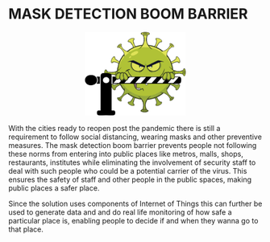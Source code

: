# MASK DETECTION BOOM BARRIER

<p align="center"><a href="" target="_blank" rel="noopener noreferrer"><img width="200" src="https://github.com/Devansh16/Mask-Detection-Boom-Barrier/blob/master/BOOM%20Barrier.png" alt="Infecto-Bar Logo"></a></p>

With the cities ready to reopen post the pandemic there is still a requirement to follow social distancing, wearing masks and other preventive measures. The mask detection boom barrier prevents people not following these norms from entering into public places like metros, malls, shops, restaurants, institutes while eliminating the involvement of security staff to deal with such people who could be a potential carrier of the virus. This ensures the safety of staff and other people in the public spaces, making public places a safer place. 

Since the solution uses components of Internet of Things this can further be used to generate data and and do real life monitoring of how safe a particular place is, enabling people to decide if and when they wanna go to that place. 
